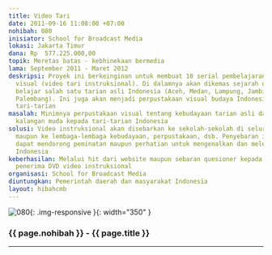 ```yaml
---
title: Video Tari
date: 2011-09-16 11:08:00 +07:00
nohibah: 080
inisiator: School for Broadcast Media
lokasi: Jakarta Timur
dana: Rp  577.225.000,00
topik: Meretas batas - kebhinekaan bermedia
lama: September 2011 - Maret 2012
deskripsi: Proyek ini berkeinginan untuk membuat 10 serial pembelajaran tari melalui
  visual (video tari instruksional). Di dalamnya akan dikemas sejarah dan bagaimana
  belajar salah satu tarian asli Indonesia (Aceh, Medan, Lampung, Jambi, Banten &
  Palembang). Ini juga akan menjadi perpustakaan visual budaya Indonesia, khususnya
  tari-tarian
masalah: Minimnya perpustakaan visual tentang kebudayaan tarian asli dan kecintaan
  kalangan muda kepada tari-tarian Indonesia
solusi: Video instruksional akan disebarkan ke sekolah-sekolah di seluruh Indonesia
  maupun ke lembaga-lembaga kebudayaan, perpustakaan, dsb. Penyebaran ini diharapkan
  dapat mendorong peminatan maupun perhatian untuk mengenalkan dan melestarikan kebudayaan
  Indonesia
keberhasilan: Melalui hit dari website maupun sebaran quesioner kepada sekolah-sekolah
  penerima DVD video instruksional
organisasi: School for Broadcast Media
diuntungkan: Pemerintah daerah dan masyarakat Indonesia
layout: hibahcmb
---
```


![080](/static/img/hibahcmb/080.png){: .img-responsive }{: width="350" }

### {{ page.nohibah }} - {{ page.title }}

---
